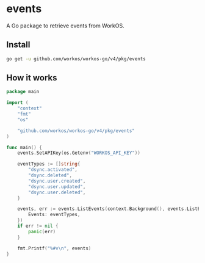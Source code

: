 # events

A Go package to retrieve events from WorkOS.

## Install

```sh
go get -u github.com/workos/workos-go/v4/pkg/events
```

## How it works

```go
package main

import (
	"context"
	"fmt"
	"os"

	"github.com/workos/workos-go/v4/pkg/events"
)

func main() {
	events.SetAPIKey(os.Getenv("WORKOS_API_KEY"))

	eventTypes := []string{
		"dsync.activated",
		"dsync.deleted",
		"dsync.user.created",
		"dsync.user.updated",
		"dsync.user.deleted",
	}

	events, err := events.ListEvents(context.Background(), events.ListEventsOpts{
		Events: eventTypes,
	})
	if err != nil {
		panic(err)
	}

	fmt.Printf("%#v\n", events)
}
```

